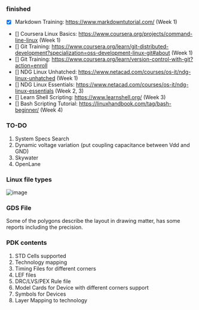### finished
- [x] Markdown Training: https://www.markdowntutorial.com/ (Week 1)
- [] Coursera Linux Basics: https://www.coursera.org/projects/command-line-linux (Week 1)
- [] Git Training: https://www.coursera.org/learn/git-distributed-development?specialization=oss-development-linux-git#about (Week 1)
- [] Git Training: https://www.coursera.org/learn/version-control-with-git?action=enroll
- [] NDG Linux Unhatched: https://www.netacad.com/courses/os-it/ndg-linux-unhatched (Week 1)
- [] NDG Linux Essentials: https://www.netacad.com/courses/os-it/ndg-linux-essentials (Week 2, 3)
- [] Learn Shell Scripting: https://www.learnshell.org/ (Week 3)
- [] Bash Scripting Tutorial: https://linuxhandbook.com/tag/bash-beginner/ (Week 4)


### TO-DO
1. System Specs Search
2. Dynamic voltage variation (put coupling capacitance between Vdd and GND)
3. Skywater
4. OpenLane

### Linux file types
![image](https://user-images.githubusercontent.com/64384499/135725109-a775dea9-2bf8-42d0-94eb-8fe849d3df39.png)


### GDS File
Some of the polygons describe the layout in drawing matter, has some reports including the precision.

### PDK contents
1. STD Cells supported
2. Technology mapping
3. Timing Files for different corners
4. LEF files
5. DRC/LVS/PEX Rule file
6. Model Cards for Device with different corners support
7. Symbols for Devices
8. Layer Mapping to technology

